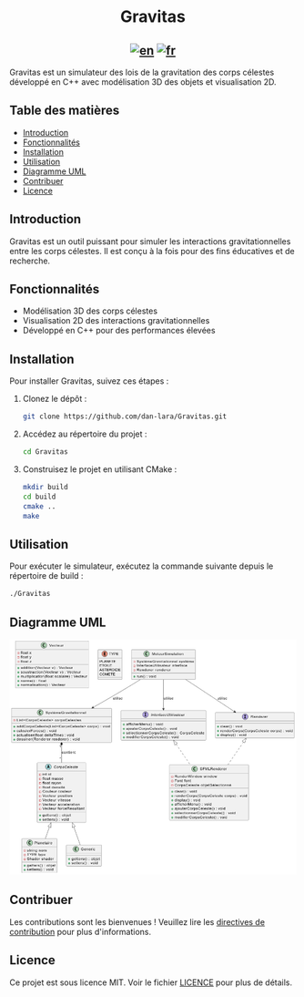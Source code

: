 <div align="center">

<h1>Gravitas</h1>

[![en](https://img.shields.io/badge/lang-en-red.svg)](https://github.com/dan-lara/Gravitas/blob/master/README.md)
[![fr](https://img.shields.io/badge/lang-fr-green.svg)](https://github.com/dan-lara/Gravitas/blob/master/README.fr.md)
---

</div>

Gravitas est un simulateur des lois de la gravitation des corps célestes développé en C++ avec modélisation 3D des objets et visualisation 2D.

## Table des matières
- [Introduction](#introduction)
- [Fonctionnalités](#fonctionnalités)
- [Installation](#installation)
- [Utilisation](#utilisation)
- [Diagramme UML](#diagramme-uml)
- [Contribuer](#contribuer)
- [Licence](#licence)

## Introduction
Gravitas est un outil puissant pour simuler les interactions gravitationnelles entre les corps célestes. Il est conçu à la fois pour des fins éducatives et de recherche.

## Fonctionnalités
- Modélisation 3D des corps célestes
- Visualisation 2D des interactions gravitationnelles
- Développé en C++ pour des performances élevées

## Installation
Pour installer Gravitas, suivez ces étapes :
1. Clonez le dépôt :
    ```sh
    git clone https://github.com/dan-lara/Gravitas.git
    ```
2. Accédez au répertoire du projet :
    ```sh
    cd Gravitas
    ```
3. Construisez le projet en utilisant CMake :
    ```sh
    mkdir build
    cd build
    cmake ..
    make
    ```

## Utilisation
Pour exécuter le simulateur, exécutez la commande suivante depuis le répertoire de build :
```sh
./Gravitas
```

## Diagramme UML
![Diagramme UML](docs/classes_uml_mvp.png)

## Contribuer
Les contributions sont les bienvenues ! Veuillez lire les [directives de contribution](CONTRIBUTING.md) pour plus d'informations.

## Licence
Ce projet est sous licence MIT. Voir le fichier [LICENCE](LICENSE) pour plus de détails.